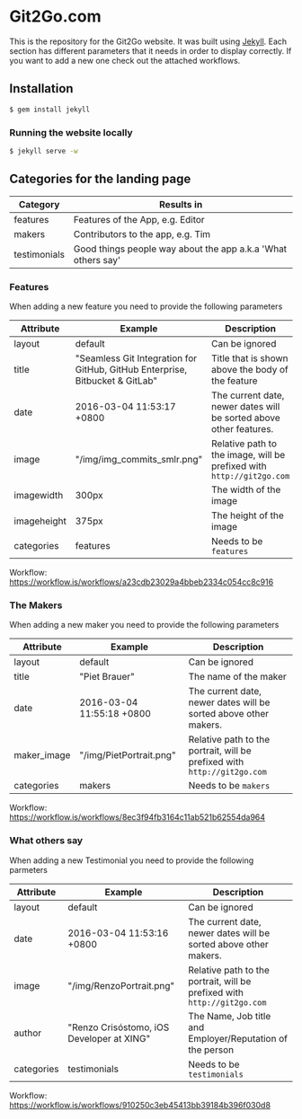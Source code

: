 # Git2Go.com

This is the repository for the Git2Go website. It was built using [Jekyll](http://jekyllrb.com). Each section has different parameters that it needs in order to display correctly. If you want to add a new one check out the attached workflows.

## Installation

```bash
$ gem install jekyll
```

### Running the website locally

```bash
$ jekyll serve -w
```

## Categories for the landing page

|Category|Results in|
|--------|----------|
|features|Features of the App, e.g. Editor|
|makers|Contributors to the app, e.g. Tim|
|testimonials|Good things people way about the app a.k.a 'What others say'|

### Features

When adding a new feature you need to provide the following parameters

|Attribute|Example|Description|
|---------|-------|-----------|
|layout|default|Can be ignored|
|title|"Seamless Git Integration for GitHub, GitHub Enterprise, Bitbucket & GitLab"|Title that is shown above the body of the feature|
|date|2016-03-04 11:53:17 +0800|The current date, newer dates will be sorted above other features.|
|image|"/img/img_commits_smlr.png"|Relative path to the image, will be prefixed with `http://git2go.com`|
|imagewidth|300px|The width of the image|
|imageheight|375px|The height of the image|
|categories|features|Needs to be `features`|

Workflow: https://workflow.is/workflows/a23cdb23029a4bbeb2334c054cc8c916

### The Makers

When adding a new maker you need to provide the following parameters

|Attribute|Example|Description|
|---------|-------|-----------|
|layout|default|Can be ignored|
|title|"Piet Brauer"|The name of the maker|
|date|2016-03-04 11:55:18 +0800|The current date, newer dates will be sorted above other makers.|
|maker_image|"/img/PietPortrait.png"|Relative path to the portrait, will be prefixed with `http://git2go.com`|
|categories|makers|Needs to be `makers`|

Workflow: https://workflow.is/workflows/8ec3f94fb3164c11ab521b62554da964

### What others say

When adding a new Testimonial you need to provide the following parmeters

|Attribute|Example|Description|
|---------|-------|-----------|
|layout|default|Can be ignored|
|date|2016-03-04 11:53:16 +0800|The current date, newer dates will be sorted above other makers.|
|image|"/img/RenzoPortrait.png"|Relative path to the portrait, will be prefixed with `http://git2go.com`|
|author|"Renzo Crisóstomo, iOS Developer at XING"|The Name, Job title and Employer/Reputation of the person|
|categories|testimonials|Needs to be `testimonials`|

Workflow: https://workflow.is/workflows/910250c3eb45413bb39184b396f030d8
